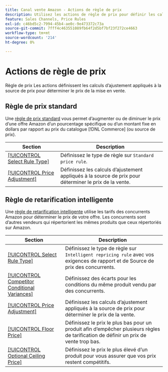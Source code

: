 ```yaml
---
title: Canal vente Amazon - Actions de règle de prix
description: Utilisez les actions de règle de prix pour définir les calculs d’ajustement appliqués à la source de prix pour déterminer le prix de la mise en vente d’Amazon.
feature: Sales Channels, Price Rules
exl-id: c46bd5c2-7994-45b4-ae0c-9e473372c73a
source-git-commit: 7fff4c463551089fb64f2d5bf7bf23f272ce4663
workflow-type: tm+mt
source-wordcount: '214'
ht-degree: 0%

---
```


# Actions de règle de prix

Règle de prix Les actions définissent les calculs d’ajustement appliqués à la source de prix pour déterminer le prix de la mise en vente.

## Règle de prix standard

Une [règle de prix standard](./standard-price-rules.md) vous permet d’augmenter ou de diminuer le prix d’une offre Amazon d’un pourcentage spécifique ou d’un montant fixe en dollars par rapport au prix du catalogue [!DNL Commerce] (ou source de prix).

| Section | Description |
|------------------------------------------------------------|--------------------------------------------------------------------------------------------------------|
| [[!UICONTROL Select Rule Type]](./standard-price-rules.md) | Définissez le type de règle sur `Standard price rule`. |
| [[!UICONTROL Price Adjustment]](./standard-price-rules.md) | Définissez les calculs d’ajustement appliqués à la source de prix pour déterminer le prix de la vente. |

## Règle de retarification intelligente

Une [règle de retarification intelligente](./intelligent-repricing-rules.md) utilise les tarifs des concurrents Amazon pour déterminer le prix de votre offre. Les concurrents sont d’autres vendeurs qui répertorient les mêmes produits que ceux répertoriés sur Amazon.

| Section | Description |
|----------------------------------------------------------------------------------------|----------------------------------------------------------------------------------------------------------------------|
| [[!UICONTROL Select Rule Type]](./intelligent-repricing-rules.md) | Définissez le type de règle sur `Intelligent repricing rule` avec vos exigences de rapport et de Source de prix des concurrents. |
| [[!UICONTROL Competitor Conditional Variances]](./competitor-conditional-variances.md) | Définissez des écarts pour les conditions du même produit vendu par des concurrents. |
| [[!UICONTROL Price Adjustment]](./price-adjustment.md) | Définissez les calculs d’ajustement appliqués à la source de prix pour déterminer le prix de la vente. |
| [[!UICONTROL Floor Price]](./floor-price.md) | Définissez le prix le plus bas pour un produit afin d’empêcher plusieurs règles de tarification de définir un prix de vente trop bas. |
| [[!UICONTROL Optional Ceiling Price]](./optional-ceiling-price.md) | Définissez le prix le plus élevé d’un produit pour vous assurer que vos prix restent compétitifs. |
